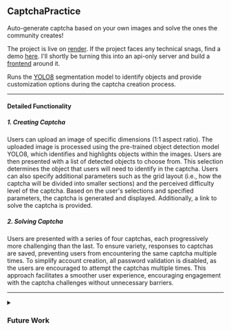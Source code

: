 
## CaptchaPractice


Auto-generate captcha based on your own images and solve the ones the community creates! 

The project is live on [render](https://hellointernet.onrender.com/captchapractice/). If the project faces any technical snags, find a demo [here](https://drive.google.com/file/d/1FzZbE_xZsQFz5smhbt95IEFAVouOPXU9/view?usp=sharing).
I'll shortly be turning this into an api-only server and build a [frontend](https://github.com/beedsneeds/captcha-generator/) around it.



Runs the [YOLO8](https://github.com/ultralytics/ultralytics/) segmentation model to identify objects and provide customization options during the captcha creation process. 

---

#### Detailed Functionality

##### 1. Creating Captcha

Users can upload an image of specific dimensions (1:1 aspect ratio). The uploaded image is processed using the pre-trained object detection model YOLO8, which identifies and highlights objects within the images. Users are then presented with a list of detected objects to choose from.  This selection determines the object that users will need to identify in the captcha. Users can also specify additional parameters such as the grid layout (i.e., how the captcha will be divided into smaller sections) and the perceived difficulty level of the captcha. Based on the user's selections and specified parameters, the captcha is generated and displayed. Additionally, a link to solve the captcha is provided.

##### 2. Solving Captcha

Users are presented with a series of four captchas, each progressively more challenging than the last. To ensure variety, responses to captchas are saved, preventing users from encountering the same captcha multiple times. To simplify account creation, all password validation is disabled, as the users are encouraged to attempt the captchas multiple times. This approach facilitates a smoother user experience, encouraging engagement with the captcha challenges without unnecessary barriers.

---

<details>
    <summary><h3>Future Work</h3></summary>
    <li>
    At this moment, only a single *type* of captcha has been implemented. I have two more captcha-types in the pipeline. 
    </li>
    <li>
    Provide the option for users to report if a captcha has not been evaluated properly.
    </li>
    <li>
    [In Progress] Performance: I've incorporated asynchronous Javascript to smooth out the experience. However, in production, image load times are slow and server response times are noticeably much slower. I want to explore switching to a geographically closer compute instance (like EC2 in Mumbai, compared to the current US-based Heroku). Additionally, its worth seeing if a CDN [in front of](https://whitenoise.readthedocs.io/en/stable/#isn-t-serving-static-files-from-python-horribly-inefficient) WhiteNoise will further enhance performance.
    </li>

</details>

